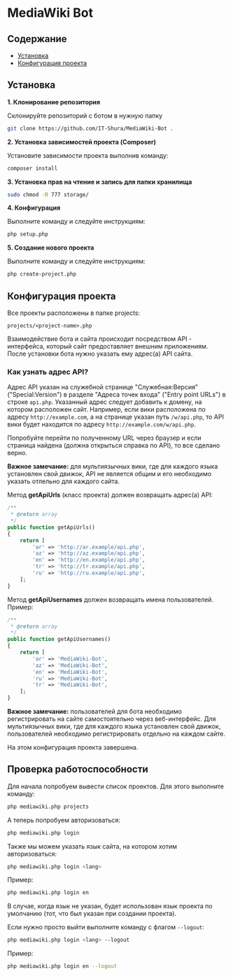 # MediaWiki Bot

## Содержание

- [Установка](#Установка)
- [Конфигурация проекта](#Конфигурация-проекта)

## Установка

**1. Клонирование репозитория**

Склонируйте репозиторий с ботом в нужную папку

```bash
git clone https://github.com/IT-Shura/MediaWiki-Bot .
```

**2. Установка зависимостей проекта (Composer)**

Установите зависимости проекта выполнив команду:

```bash
composer install
```

**3. Установка прав на чтение и запись для папки хранилища**

```bash
sudo chmod -R 777 storage/
```

**4. Конфигурация**

Выполните команду и следуйте инструкциям:

```bash
php setup.php
```

**5. Создание нового проекта**

Выполните команду и следуйте инструкциям:

```bash
php create-project.php
```

## Конфигурация проекта

Все проекты расположены в папке projects:

```
projects/<project-name>.php
```

Взаимодействие бота и сайта происходит посредством API - интерфейса, который сайт предоставляет внешним приложениям. После установки бота нужно указать ему адрес(а) API сайта.

### Как узнать адрес API?

Адрес API указан на служебной странице "Служебная:Версия" ("Special:Version") в разделе "Адреса точек входа" ("Entry point URLs") в строке `api.php`. Указанный адрес следует добавить к домену, на котором расположен сайт. Например, если вики расположена по адресу `http://example.com`, а на странице указан путь `/w/api.php`, то API вики будет находится по адресу `http://example.com/w/api.php`.

Попробуйте перейти по полученному URL через браузер и если страница найдена (должна открыться справка по API), то все сделано верно.

**Важное замечание:** для мультиязычных вики, где для каждого языка установлен свой движок, API не является общим и его необходимо указать отлельно для каждого сайта.

Метод **getApiUrls** (класс проекта) должен возвращать адрес(а) API:

```php
/**
 * @return array
 */
public function getApiUrls()
{
    return [
        'ar' => 'http://ar.example/api.php',
        'az' => 'http://az.example/api.php',
        'en' => 'http://en.example/api.php',
        'tr' => 'http://tr.example/api.php',
        'ru' => 'http://ru.example/api.php',
    ];
}
```

Метод **getApiUsernames** должен возвращать имена пользователей. Пример:

```php
/**
 * @return array
 */
public function getApiUsernames()
{
    return [
        'ar' => 'MediaWiki-Bot',
        'az' => 'MediaWiki-Bot',
        'en' => 'MediaWiki-Bot',
        'ru' => 'MediaWiki-Bot',
        'tr' => 'MediaWiki-Bot',
    ];
}
```

**Важное замечание:** пользователей для бота необходимо регистрировать на сайте самостоятельно через веб-интерфейс. Для мультиязычных вики, где для каждого языка установлен свой движок, пользователей необходимо регистрировать отдельно на каждом сайте.

На этом конфигурация проекта завершена.

## Проверка работоспособности

Для начала попробуем вывести список проектов. Для этого выполните команду:

```bash
php mediawiki.php projects
```

А теперь попробуем авторизоваться:

```bash
php mediawiki.php login
```

Также мы можем указать язык сайта, на котором хотим авторизоваться:

```bash
php mediawiki.php login <lang>
```

Пример:

```bash
php mediawiki.php login en
```

В случае, когда язык не указан, будет использован язык проекта по умолчанию (тот, что был указан при создании проекта).

Если нужно просто выйти выполните команду с флагом `--logout`:

```bash
php mediawiki.php login <lang> --logout
```

Пример:

```bash
php mediawiki.php login en --logout
```